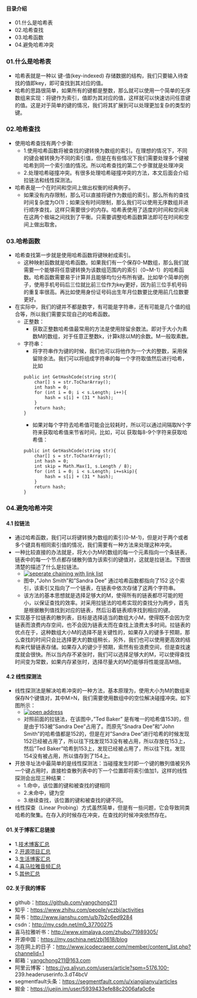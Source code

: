 #### 目录介绍
- 01.什么是哈希表
- 02.哈希查找
- 03.哈希函数
- 04.避免哈希冲突









### 01.什么是哈希表
- 哈希表就是一种以 键-值(key-indexed) 存储数据的结构，我们只要输入待查找的值即key，即可查找到其对应的值。
- 哈希的思路很简单，如果所有的键都是整数，那么就可以使用一个简单的无序数组来实现：将键作为索引，值即为其对应的值，这样就可以快速访问任意键的值。这是对于简单的键的情况，我们将其扩展到可以处理更加复杂的类型的键。




### 02.哈希查找
- 使用哈希查找有两个步骤:
    - 1.使用哈希函数将被查找的键转换为数组的索引。在理想的情况下，不同的键会被转换为不同的索引值，但是在有些情况下我们需要处理多个键被哈希到同一个索引值的情况。所以哈希查找的第二个步骤就是处理冲突
    - 2.处理哈希碰撞冲突。有很多处理哈希碰撞冲突的方法，本文后面会介绍拉链法和线性探测法。
- 哈希表是一个在时间和空间上做出权衡的经典例子。
    - 如果没有内存限制，那么可以直接将键作为数组的索引。那么所有的查找时间复杂度为O(1)；如果没有时间限制，那么我们可以使用无序数组并进行顺序查找，这样只需要很少的内存。哈希表使用了适度的时间和空间来在这两个极端之间找到了平衡。只需要调整哈希函数算法即可在时间和空间上做出取舍。



### 03.哈希函数
- 哈希查找第一步就是使用哈希函数将键映射成索引。
    - 这种映射函数就是哈希函数。如果我们有一个保存0-M数组，那么我们就需要一个能够将任意键转换为该数组范围内的索引（0~M-1）的哈希函数。哈希函数需要易于计算并且能够均匀分布所有键。比如举个简单的例子，使用手机号码后三位就比前三位作为key更好，因为前三位手机号码的重复率很高。再比如使用身份证号码出生年月位数要比使用前几位数要更好。
- 在实际中，我们的键并不都是数字，有可能是字符串，还有可能是几个值的组合等，所以我们需要实现自己的哈希函数。
    - 正整数：
        - 获取正整数哈希值最常用的方法是使用除留余数法。即对于大小为素数M的数组，对于任意正整数k，计算k除以M的余数。M一般取素数。
    - 字符串：
        - 将字符串作为键的时候，我们也可以将他作为一个大的整数，采用保留除余法。我们可以将组成字符串的每一个字符取值然后进行哈希，比如
        ```
        public int GetHashCode(string str){
            char[] s = str.ToCharArray();
            int hash = 0;
            for (int i = 0; i < s.Length; i++){
                hash = s[i] + (31 * hash); 
            }
            return hash;
        }
        ```
        - 如果对每个字符去哈希值可能会比较耗时，所以可以通过间隔取N个字符来获取哈希值来节省时间，比如，可以 获取每8-9个字符来获取哈希值：
        ```
        public int GetHashCode(string str){
            char[] s = str.ToCharArray();
            int hash = 0;
            int skip = Math.Max(1, s.Length / 8);
            for (int i = 0; i < s.Length; i+=skip){
                hash = s[i] + (31 * hash);
            }
            return hash;
        }
        ```





### 04.避免哈希冲突
#### 4.1 拉链法 
- 通过哈希函数，我们可以将键转换为数组的索引(0-M-1)，但是对于两个或者多个键具有相同索引值的情况，我们需要有一种方法来处理这种冲突。
- 一种比较直接的办法就是，将大小为M的数组的每一个元素指向一个条链表，链表中的每一个节点都存储散列值为该索引的键值对，这就是拉链法。下图很清楚的描述了什么是拉链法。
    - [![seperate chaining with link list ](http://images.cnitblog.com/blog/94031/201410/312300382371659.png)](http://images.cnitblog.com/blog/94031/201410/312300363318272.png)
    - 图中，”John Smith”和”Sandra Dee” 通过哈希函数都指向了152 这个索引，该索引又指向了一个链表，在链表中依次存储了这两个字符串。
    - 该方法的基本思想就是选择足够大的M，使得所有的链表都尽可能的短小，以保证查找的效率。对采用拉链法的哈希实现的查找分为两步，首先是根据散列值找到对应的链表，然后沿着链表顺序找到相应的键。
- 实现基于拉链表的散列表，目标是选择适当的数组大小M，使得既不会因为空链表而浪费内存空间，也不会因为链表太而在查找上浪费太多时间。拉链表的优点在于，这种数组大小M的选择不是关键性的，如果存入的键多于预期，那么查找的时间只会比选择更大的数组稍长，另外，我们也可以使用更高效的结构来代替链表存储。如果存入的键少于预期，索然有些浪费空间，但是查找速度就会很快。所以当内存不紧张时，我们可以选择足够大的M，可以使得查找时间变为常数，如果内存紧张时，选择尽量大的M仍能够将性能提高M倍。



#### 4.2 线性探测法
- 线性探测法是解决哈希冲突的一种方法，基本原理为，使用大小为M的数组来保存N个键值对，其中M>N，我们需要使用数组中的空位解决碰撞冲突。如下图所示：
    - [![open address  ](http://images.cnitblog.com/blog/94031/201410/312300528784418.png)](http://images.cnitblog.com/blog/94031/201410/312300395342227.png)
    - 对照前面的拉链法，在该图中，”Ted Baker” 是有唯一的哈希值153的，但是由于153被”Sandra Dee”占用了。而原先”Snadra Dee”和”John Smith”的哈希值都是152的，但是在对”Sandra Dee”进行哈希的时候发现152已经被占用了，所以往下找发现153没有被占用，所以存放在153上，然后”Ted Baker”哈希到153上，发现已经被占用了，所以往下找，发现154没有被占用，所以值存到了154上。
- 开放寻址法中最简单的是线性探测法：当碰撞发生时即一个键的散列值被另外一个键占用时，直接检查散列表中的下一个位置即将索引值加1，这样的线性探测会出现三种结果：
    - 1.命中，该位置的键和被查找的键相同
    - 2.未命中，键为空
    - 3.继续查找，该位置的键和被查找的键不同。
- 线性探查（Linear Probing）方式虽然简单，但是有一些问题，它会导致同类哈希的聚集。在存入的时候存在冲突，在查找的时候冲突依然存在。




#### 01.关于博客汇总链接
- 1.[技术博客汇总](https://www.jianshu.com/p/614cb839182c)
- 2.[开源项目汇总](https://blog.csdn.net/m0_37700275/article/details/80863574)
- 3.[生活博客汇总](https://blog.csdn.net/m0_37700275/article/details/79832978)
- 4.[喜马拉雅音频汇总](https://www.jianshu.com/p/f665de16d1eb)
- 5.[其他汇总](https://www.jianshu.com/p/53017c3fc75d)



#### 02.关于我的博客
- github：https://github.com/yangchong211
- 知乎：https://www.zhihu.com/people/yczbj/activities
- 简书：http://www.jianshu.com/u/b7b2c6ed9284
- csdn：http://my.csdn.net/m0_37700275
- 喜马拉雅听书：http://www.ximalaya.com/zhubo/71989305/
- 开源中国：https://my.oschina.net/zbj1618/blog
- 泡在网上的日子：http://www.jcodecraeer.com/member/content_list.php?channelid=1
- 邮箱：yangchong211@163.com
- 阿里云博客：https://yq.aliyun.com/users/article?spm=5176.100- 239.headeruserinfo.3.dT4bcV
- segmentfault头条：https://segmentfault.com/u/xiangjianyu/articles
- 掘金：https://juejin.im/user/5939433efe88c2006afa0c6e






